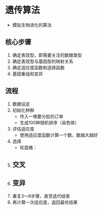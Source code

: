# 遗传算法

- 模拟生物进化的算法

## 核心步骤

1. 确定表现型，即需要关注的数据类型
2. 确定表现型与基因型的映射关系
3. 确定适应度函数和选择函数
4. 基因重组和变异

## 流程

1. 数据设定
2. 初始化种群
   - 传入一堆要分批的订单
   - 生成100种随机排序（染色体）
3. 评估适应度
   - 使用适应度函数计算一个数，数越大越好
4. 选择
   - 轮盘赌：
5. 交叉
   - 
6. 变异
   - 
7. 重复3～6步骤，直至迭代结束
8. 再计算一次适应度，返回最优结果
